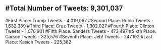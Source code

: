 #Total Number of Tweets: 9,301,037 
---
#First Place: Trump Tweets - 4,019,067
#Second Place: Rubio Tweets - 1,632,389
#Third Place: Cruz Tweets - 1,302,027
#Fourth Place: Clinton Tweets - 1,076,901
#Fifth Place: Sanders Tweets - 473,497
#Sixth Place: Carson Tweets - 325,576
#Seventh Place: Jeb! Tweets - 247,192
#Last Place: Kasich Tweets - 225,382
